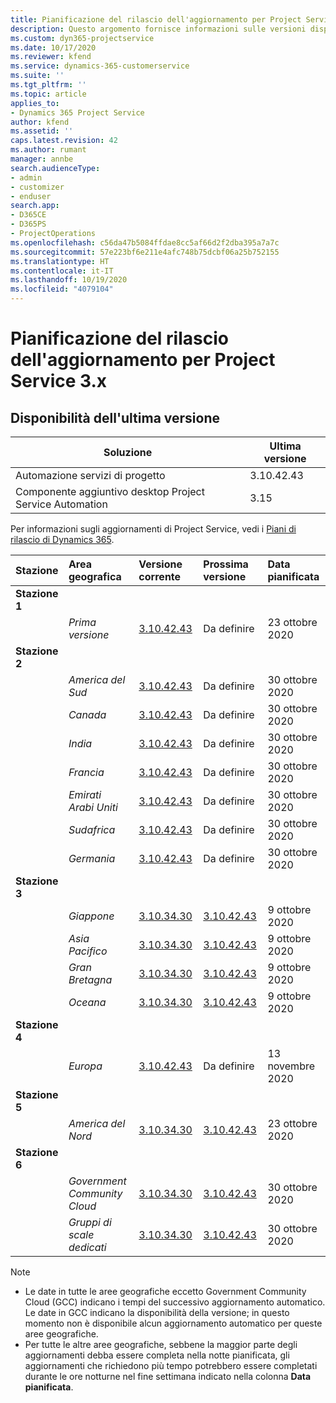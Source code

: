 ```yaml
---
title: Pianificazione del rilascio dell'aggiornamento per Project Service 3.x
description: Questo argomento fornisce informazioni sulle versioni disponibili e future di Dynamics 365 Project Service Automation.
ms.custom: dyn365-projectservice
ms.date: 10/17/2020
ms.reviewer: kfend
ms.service: dynamics-365-customerservice
ms.suite: ''
ms.tgt_pltfrm: ''
ms.topic: article
applies_to:
- Dynamics 365 Project Service
author: kfend
ms.assetid: ''
caps.latest.revision: 42
ms.author: rumant
manager: annbe
search.audienceType:
- admin
- customizer
- enduser
search.app:
- D365CE
- D365PS
- ProjectOperations
ms.openlocfilehash: c56da47b5084ffdae8cc5af66d2f2dba395a7a7c
ms.sourcegitcommit: 57e223bf6e211e4afc748b75dcbf06a25b752155
ms.translationtype: HT
ms.contentlocale: it-IT
ms.lasthandoff: 10/19/2020
ms.locfileid: "4079104"
---
```

# <a name="update-release-schedule-for-project-service-3x"></a>Pianificazione del rilascio dell'aggiornamento per Project Service 3.x

## <a name="latest-version-availability"></a>Disponibilità dell'ultima versione

| Soluzione  | Ultima versione |
|-------|----|
| Automazione servizi di progetto    |  3.10.42.43  |
| Componente aggiuntivo desktop Project Service Automation                | 3.15          |

Per informazioni sugli aggiornamenti di Project Service, vedi i [Piani di rilascio di Dynamics 365](https://docs.microsoft.com/dynamics365/release-plans/). 

| Stazione  | Area geografica | Versione corrente | Prossima versione |  Data pianificata
| :---   | :---   | :---   | :---   |:---   |         
|<strong>Stazione 1</strong> | |  |  | |
| | <i>Prima versione</i> | [3.10.42.43](whats-new-ur-24.md) | Da definire | 23 ottobre 2020
|<strong>Stazione 2</strong> | |  |  | |
| | <i>America del Sud</i> | [3.10.42.43](whats-new-ur-24.md) | Da definire | 30 ottobre 2020
| | <i>Canada</i> | [3.10.42.43](whats-new-ur-24.md) | Da definire | 30 ottobre 2020 
| | <i>India</i> | [3.10.42.43](whats-new-ur-24.md) | Da definire | 30 ottobre 2020
| | <i>Francia</i> | [3.10.42.43](whats-new-ur-24.md) | Da definire | 30 ottobre 2020
| | <i>Emirati Arabi Uniti</i> | [3.10.42.43](whats-new-ur-24.md) | Da definire | 30 ottobre 2020
| | <i>Sudafrica</i> | [3.10.42.43](whats-new-ur-24.md) | Da definire | 30 ottobre 2020
| | <i>Germania</i> | [3.10.42.43](whats-new-ur-24.md) | Da definire | 30 ottobre 2020
|<strong>Stazione 3</strong> | |  |  | |
| | <i>Giappone</i> |[3.10.34.30](whats-new-ur-23.md) | [3.10.42.43](whats-new-ur-24.md) | 9 ottobre 2020 
| | <i>Asia Pacifico</i> |[3.10.34.30](whats-new-ur-23.md) | [3.10.42.43](whats-new-ur-24.md) | 9 ottobre 2020
| | <i>Gran Bretagna</i> |[3.10.34.30](whats-new-ur-23.md) | [3.10.42.43](whats-new-ur-24.md) | 9 ottobre 2020
| | <i>Oceana</i> |[3.10.34.30](whats-new-ur-23.md) | [3.10.42.43](whats-new-ur-24.md) | 9 ottobre 2020
|<strong>Stazione 4</strong> | |  |  | |
| | <i>Europa</i> |[3.10.42.43](whats-new-ur-24.md) | Da definire | 13 novembre 2020
|<strong>Stazione 5</strong> | |  |  | |
| | <i>America del Nord</i> |[3.10.34.30](whats-new-ur-23.md) | [3.10.42.43](whats-new-ur-24.md) | 23 ottobre 2020
|<strong>Stazione 6</strong> | |  |  | |
| | <i>Government Community Cloud</i> |[3.10.34.30](whats-new-ur-23.md) | [3.10.42.43](whats-new-ur-24.md) | 30 ottobre 2020
| | <i>Gruppi di scale dedicati</i> |[3.10.34.30](whats-new-ur-23.md) | [3.10.42.43](whats-new-ur-24.md) | 30 ottobre 2020

>[!Note]
> - Le date in tutte le aree geografiche eccetto Government Community Cloud (GCC) indicano i tempi del successivo aggiornamento automatico. Le date in GCC indicano la disponibilità della versione; in questo momento non è disponibile alcun aggiornamento automatico per queste aree geografiche.
> - Per tutte le altre aree geografiche, sebbene la maggior parte degli aggiornamenti debba essere completa nella notte pianificata, gli aggiornamenti che richiedono più tempo potrebbero essere completati durante le ore notturne nel fine settimana indicato nella colonna **Data pianificata**.
